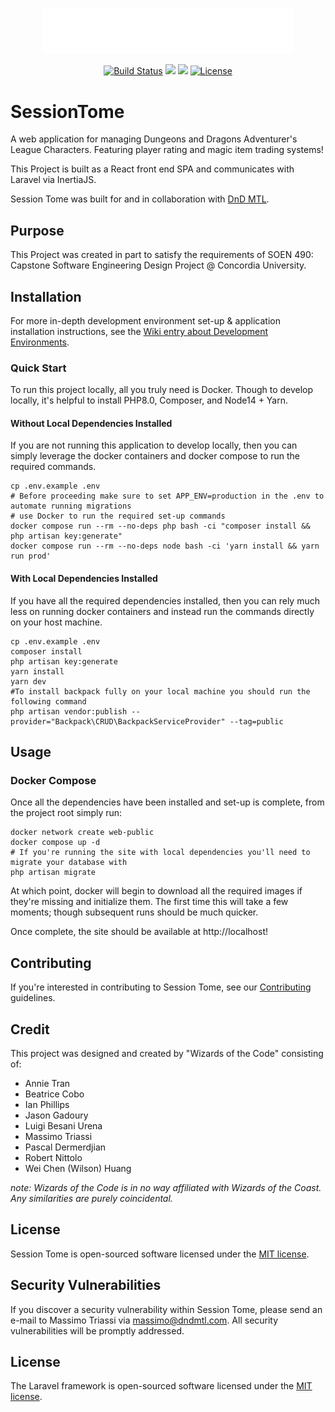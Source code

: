 <p align="center"><img src="https://raw.githubusercontent.com/DnD-Montreal/session-tome/main/resources/icons/SessionTomeOfficialLogo.svg" width="400"></p>

<p align="center">
<a href="https://github.com/DnD-Montreal/session-tome/actions"><img src="https://github.com/DnD-Montreal/session-tome/actions/workflows/test-suite.yml/badge.svg?" alt="Build Status"></a>
<a href="https://codeclimate.com/github/DnD-Montreal/session-tome/maintainability"><img src="https://api.codeclimate.com/v1/badges/17607964d06fb417aa4a/maintainability" /></a>
<a href="https://codeclimate.com/github/DnD-Montreal/session-tome/test_coverage"><img src="https://api.codeclimate.com/v1/badges/17607964d06fb417aa4a/test_coverage" /></a>
<a href="https://github.com/DnD-Montreal/session-tome"><img src="https://img.shields.io/badge/License-MIT-green" alt="License"></a>
</p>

# SessionTome
A web application for managing Dungeons and Dragons Adventurer's League Characters. Featuring player rating and magic item trading systems!

This Project is built as a React front end SPA and communicates with Laravel via InertiaJS.

Session Tome was built for and in collaboration with [DnD MTL](dndmtl.com).

## Purpose
This Project was created in part to satisfy the requirements of SOEN 490: Capstone Software Engineering Design Project @
Concordia University.

## Installation
For more in-depth development environment set-up & application installation instructions, see the [Wiki entry about Development Environments](https://github.com/DnD-Montreal/session-tome/wiki/Development-Environment).

### Quick Start
To run this project locally, all you truly need is Docker. Though to develop locally, it's helpful to install PHP8.0, Composer, and Node14 + Yarn.

#### Without Local Dependencies Installed
If you are not running this application to develop locally, then you can simply leverage the docker containers and docker compose to run the required commands.

```shell
cp .env.example .env
# Before proceeding make sure to set APP_ENV=production in the .env to automate running migrations
# use Docker to run the required set-up commands
docker compose run --rm --no-deps php bash -ci "composer install && php artisan key:generate"
docker compose run --rm --no-deps node bash -ci 'yarn install && yarn run prod'
```

#### With Local Dependencies Installed
If you have all the required dependencies installed, then you can rely much less on running docker containers and instead run the commands directly on your host machine.

```shell
cp .env.example .env
composer install
php artisan key:generate
yarn install
yarn dev
#To install backpack fully on your local machine you should run the following command
php artisan vendor:publish --provider="Backpack\CRUD\BackpackServiceProvider" --tag=public
```


## Usage

### Docker Compose
Once all the dependencies have been installed and set-up is complete, from the project root simply run:

```shell
docker network create web-public
docker compose up -d
# If you're running the site with local dependencies you'll need to migrate your database with
php artisan migrate
```

At which point, docker will begin to download all the required images if they're missing and initialize them. The first time this will take a few moments; though subsequent runs should be much quicker.

Once complete, the site should be available at http://localhost!

## Contributing
If you're interested in contributing to Session Tome, see our [Contributing](https://github.com/DnD-Montreal/session-tome/blob/main/CONTRIBUTING.md) guidelines.

## Credit

This project was designed and created by "Wizards of the Code" consisting of:
- Annie Tran
- Beatrice Cobo
- Ian Phillips
- Jason Gadoury
- Luigi Besani Urena
- Massimo Triassi
- Pascal Dermerdjian
- Robert Nittolo
- Wei Chen (Wilson) Huang

_note: Wizards of the Code is in no way affiliated with Wizards of the Coast. Any similarities are purely coincidental._

## License

Session Tome is open-sourced software licensed under the [MIT license](https://opensource.org/licenses/MIT).

## Security Vulnerabilities

If you discover a security vulnerability within Session Tome, please send an e-mail to Massimo Triassi via [massimo@dndmtl.com](mailto:massimo@dndmtl.com). All security vulnerabilities will be promptly addressed.

## License

The Laravel framework is open-sourced software licensed under the [MIT license](https://opensource.org/licenses/MIT).
